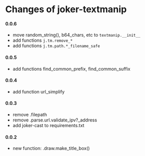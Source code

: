 Changes of joker-textmanip
==========================

#### 0.0.6
* move random_string(), b64_chars, etc to `textmanip.__init__`
* add functions `j.tm.remove_*`
* add functions `j.tm.path.*_filename_safe`

#### 0.0.5
* add functions find_common_prefix, find_common_suffix

#### 0.0.4
* add function url_simplify

#### 0.0.3
* remove .filepath
* remove .parse.url.validate_ipv?_address
* add joker-cast to requirements.txt

#### 0.0.2
* new function: .draw.make_title_box()
